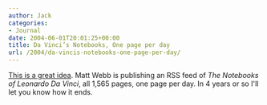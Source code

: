 ```yaml
---
author: Jack
categories:
- Journal
date: 2004-06-01T20:01:25+00:00
title: Da Vinci’s Notebooks, One page per day
url: /2004/da-vincis-notebooks-one-page-per-day/
---
```


[This is a great idea][1]. Matt Webb is publishing an RSS feed of _The Notebooks of Leonardo Da Vinci_, all 1,565 pages, one page per day. In 4 years or so I'll let you know how it ends.

 [1]: http://www.interconnected.org/home/more/davinci/